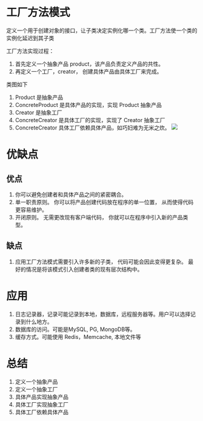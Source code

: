 # 工厂方法模式

定义一个用于创建对象的接口，让子类决定实例化哪一个类。工厂方法使一个类的实例化延迟到其子类

工厂方法实现过程：
1. 首先定义一个抽象产品 product，该产品负责定义产品的共性。
2. 再定义一个工厂，creator， 创建具体产品由具体工厂来完成。


类图如下
1. Product 是抽象产品
2. ConcreteProduct 是具体产品的实现，实现 Product 抽象产品
3. Creator 是抽象工厂
4. ConcreteCreator 是具体工厂的实现，实现了 Creator 抽象工厂
5. ConcreteCreator 具体工厂依赖具体产品，如巧妇难为无米之炊。
![](https://cdn.jsdelivr.net/gh/yezihack/assets/b/202111291805261.png)

# 优缺点
## 优点
1. 你可以避免创建者和具体产品之间的紧密耦合。
1. 单一职责原则。 你可以将产品创建代码放在程序的单一位置， 从而使得代码更容易维护。
1. 开闭原则。 无需更改现有客户端代码， 你就可以在程序中引入新的产品类型。

## 缺点
1. 应用工厂方法模式需要引入许多新的子类， 代码可能会因此变得更复杂。 最好的情况是将该模式引入创建者类的现有层次结构中。

# 应用
1. 日志记录器，记录可能记录到本地，数据库，远程服务器等。用户可以选择记录到什么地方。
1. 数据库的访问。可能是MySQL, PG, MongoDB等。 
1. 缓存方式。可能使用 Redis，Memcache, 本地文件等


# 总结
1. 定义一个抽象产品
2. 定义一个抽象工厂
3. 具体产品实现抽象产品
4. 具体工厂实现抽象工厂
5. 具体工厂依赖具体产品